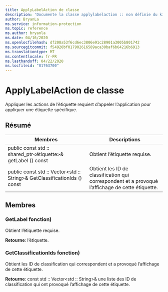 ```yaml
---
title: ApplyLabelAction de classe
description: 'Documente la classe applylabelaction :: non définie du kit de développement logiciel (SDK) Microsoft Information Protection (MIP).'
author: BryanLa
ms.service: information-protection
ms.topic: reference
ms.author: bryanla
ms.date: 04/16/2020
ms.openlocfilehash: df208a53f6cd6ec3806e91c28901a3005b801742
ms.sourcegitcommit: f54920bf017902616589aca30baf6b64216b6913
ms.translationtype: MT
ms.contentlocale: fr-FR
ms.lasthandoff: 04/22/2020
ms.locfileid: "81763700"
---
```

# <a name="class-applylabelaction"></a>ApplyLabelAction de classe 
Appliquer les actions de l’étiquette requiert d’appeler l’application pour appliquer une étiquette spécifique.
  
## <a name="summary"></a>Résumé
 Membres                        | Descriptions                                
--------------------------------|---------------------------------------------
public const std :: shared_ptr\<étiquette\>& getLabel () const  |  Obtient l’étiquette requise.
public const std :: Vector\<std :: String\>& GetClassificationIds () const  |  Obtient les ID de classification qui correspondent et a provoqué l’affichage de cette étiquette.
  
## <a name="members"></a>Membres
  
### <a name="getlabel-function"></a>GetLabel fonction)
Obtient l’étiquette requise.

  
**Retourne**: l’étiquette.
  
### <a name="getclassificationids-function"></a>GetClassificationIds fonction)
Obtient les ID de classification qui correspondent et a provoqué l’affichage de cette étiquette.

  
**Retourne**: const std :: Vector<std :: String>& une liste des ID de classification qui ont provoqué l’affichage de cette étiquette.